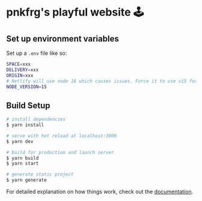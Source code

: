 # pnkfrg's playful website 🕹

## Set up environment variables

Set up a `.env` file like so:

```bash
SPACE=xxx
DELIVERY=xxx
ORIGIN=xxx
# Netlify will use node 16 which causes issues. Force it to use v15 for now :)
NODE_VERSION=15
```

## Build Setup

```bash
# install dependencies
$ yarn install

# serve with hot reload at localhost:3000
$ yarn dev

# build for production and launch server
$ yarn build
$ yarn start

# generate static project
$ yarn generate
```

For detailed explanation on how things work, check out the [documentation](https://nuxtjs.org).

